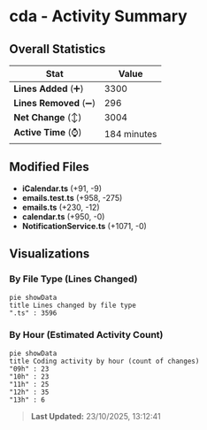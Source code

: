 # cda - Activity Summary 

## Overall Statistics

| Stat                   | Value                                                             |
| ---------------------- | ----------------------------------------------------------------- |
| **Lines Added** (➕)   | 3300                                          |
| **Lines Removed** (➖) | 296                                        |
| **Net Change** (↕)    | 3004                |
| **Active Time** (⌚)   | 184 minutes |


## Modified Files
- **iCalendar.ts** (+91, -9)
- **emails.test.ts** (+958, -275)
- **emails.ts** (+230, -12)
- **calendar.ts** (+950, -0)
- **NotificationService.ts** (+1071, -0)

## Visualizations

### By File Type (Lines Changed)

```mermaid
pie showData
title Lines changed by file type
".ts" : 3596
```

### By Hour (Estimated Activity Count)

```mermaid
pie showData
title Coding activity by hour (count of changes)
"09h" : 23
"10h" : 23
"11h" : 25
"12h" : 35
"13h" : 6
```


> **Last Updated:** 23/10/2025, 13:12:41
